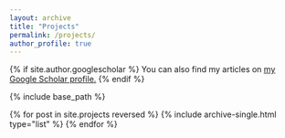 ```yaml
---
layout: archive
title: "Projects"
permalink: /projects/
author_profile: true
---
```


{% if site.author.googlescholar %}
  You can also find my articles on <u><a href="{{site.author.googlescholar}}">my Google Scholar profile</a>.</u>
{% endif %}

{% include base_path %}

{% for post in site.projects reversed %}
  {% include archive-single.html type="list" %}
{% endfor %}
